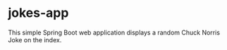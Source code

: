 # jokes-app
 
This simple Spring Boot web application displays a random Chuck Norris Joke on the index.
